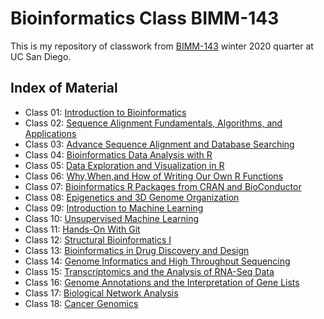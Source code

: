 # Bioinformatics Class BIMM-143


This is my repository of classwork from [BIMM-143](https://bioboot.github.io/bimm143_W20/) winter 2020 quarter at UC San Diego.

## Index of Material
- Class 01: [Introduction to Bioinformatics](https://bioboot.github.io/bimm143_W20/class-material/lecture1-BIMM143-large.pdf)
- Class 02: [Sequence Alignment Fundamentals, Algorithms, and Applications](https://bioboot.github.io/bimm143_W20/class-material/lecture2-BIMM143-large.pdf)
- Class 03: [Advance Sequence Alignment and Database Searching](https://bioboot.github.io/bimm143_W20/class-material/lecture3-BIMM143-large.pdf)
- Class 04: [Bioinformatics Data Analysis with R](https://bioboot.github.io/bimm143_W20/class-material/lecture4-BIMM143-large.pdf)
- Class 05: [Data Exploration and Visualization in R](https://github.com/cncheng-ucsd/bimm143/tree/master/class05)
- Class 06: [Why,When,and How of Writing Our Own R Functions](https://github.com/cncheng-ucsd/bimm143/tree/master/class06)
- Class 07: [Bioinformatics R Packages from CRAN and BioConductor](https://github.com/cncheng-ucsd/bimm143/tree/master/class07)
- Class 08: [Epigenetics and 3D Genome Organization](https://github.com/cncheng-ucsd/bimm143/tree/master/class08)
- Class 09: [Introduction to Machine Learning](https://github.com/cncheng-ucsd/bimm143/tree/master/class09)
- Class 10: [Unsupervised Machine Learning](https://github.com/cncheng-ucsd/bimm143/tree/master/class10)
- Class 11: [Hands-On With Git]()
- Class 12: [Structural Bioinformatics I](https://github.com/cncheng-ucsd/bimm143/tree/master/class12)
- Class 13: [Bioinformatics in Drug Discovery and Design](https://github.com/cncheng-ucsd/bimm143/tree/master/class13)
- Class 14: [Genome Informatics and High Throughput Sequencing](https://github.com/cncheng-ucsd/bimm143/tree/master/class14)
- Class 15: [Transcriptomics and the Analysis of RNA-Seq Data](https://github.com/cncheng-ucsd/bimm143/tree/master/class15)
- Class 16: [Genome Annotations and the Interpretation of Gene Lists](https://github.com/cncheng-ucsd/bimm143/tree/master/class16)
- Class 17: [Biological Network Analysis](https://github.com/cncheng-ucsd/bimm143/tree/master/class17)
- Class 18: [Cancer Genomics](https://github.com/cncheng-ucsd/bimm143/tree/master/class18)











